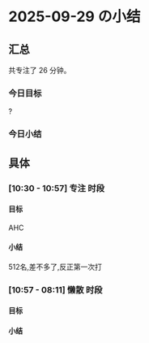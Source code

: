 # 2025-09-29 の小结

## 汇总

共专注了 26 分钟。

### 今日目标

?

### 今日小结



## 具体

### [10:30 - 10:57] 专注 时段

#### 目标

AHC

#### 小结

512名,差不多了,反正第一次打

### [10:57 - 08:11] 懒散 时段

#### 目标



#### 小结



